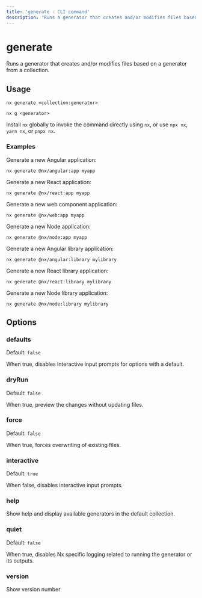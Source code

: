 ```yaml
---
title: 'generate - CLI command'
description: 'Runs a generator that creates and/or modifies files based on a generator from a collection.'
---
```


# generate

Runs a generator that creates and/or modifies files based on a generator from a collection.

## Usage

```shell
nx generate <collection:generator>
```

```shell
nx g <generator>
```

Install `nx` globally to invoke the command directly using `nx`, or use `npx nx`, `yarn nx`, or `pnpx nx`.

### Examples

Generate a new Angular application:

```shell
nx generate @nx/angular:app myapp
```

Generate a new React application:

```shell
nx generate @nx/react:app myapp
```

Generate a new web component application:

```shell
nx generate @nx/web:app myapp
```

Generate a new Node application:

```shell
nx generate @nx/node:app myapp
```

Generate a new Angular library application:

```shell
nx generate @nx/angular:library mylibrary
```

Generate a new React library application:

```shell
nx generate @nx/react:library mylibrary
```

Generate a new Node library application:

```shell
nx generate @nx/node:library mylibrary
```

## Options

### defaults

Default: `false`

When true, disables interactive input prompts for options with a default.

### dryRun

Default: `false`

When true, preview the changes without updating files.

### force

Default: `false`

When true, forces overwriting of existing files.

### interactive

Default: `true`

When false, disables interactive input prompts.

### help

Show help and display available generators in the default collection.

### quiet

Default: `false`

When true, disables Nx specific logging related to running the generator or its outputs.

### version

Show version number
